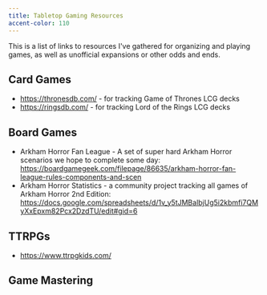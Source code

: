 ```yaml
---
title: Tabletop Gaming Resources
accent-color: 110
---
```


This is a list of links to resources I've gathered for organizing and playing games, as well as unofficial expansions or other odds and ends.

## Card Games

* <https://thronesdb.com/> - for tracking Game of Thrones LCG decks
* <https://ringsdb.com/> - for tracking Lord of the Rings LCG decks

## Board Games

* Arkham Horror Fan League - A set of super hard Arkham Horror scenarios we hope to complete some day: <https://boardgamegeek.com/filepage/86635/arkham-horror-fan-league-rules-components-and-scen>
* Arkham Horror Statistics - a community project tracking all games of Arkham Horror 2nd Edition: <https://docs.google.com/spreadsheets/d/1v_y5tJMBalbjUg5i2kbmfi7QMyXxEpxm82Pcx2DzdTU/edit#gid=6>

## TTRPGs

* <https://www.ttrpgkids.com/>

## Game Mastering


